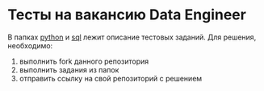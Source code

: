 # Тесты на вакансию Data Engineer

В папках [python](./python) и [sql](./sql) лежит описание тестовых заданий. 
Для решения, необходимо:
1) выполнить fork данного репозитория
2) выполнить задания из папок
3) отправить ссылку на свой репозиторий с решением
